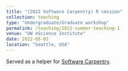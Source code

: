 ```yaml
---
title: "(2022 Software Carpentry) R session"
collection: teaching
type: "Undergraduate/Graduate workshop"
permalink: /teaching/2022-summer-teaching-1
venue: "UW eScience Institute"
date: 2022-05-02
location: "Seattle, USA"
---
```


Served as a helper for [Software Carpentry](https://uwescience.github.io/2022-05-02-uw-online/).
